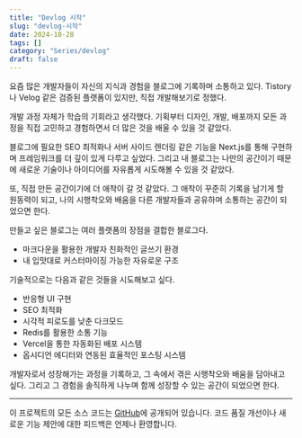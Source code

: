 ```yaml
---
title: "Devlog 시작"
slug: "devlog-시작"
date: 2024-10-28
tags: []
category: "Series/devlog"
draft: false
---
```

요즘 많은 개발자들이 자신의 지식과 경험을 블로그에 기록하며 소통하고 있다. Tistory나 Velog 같은 검증된 플랫폼이 있지만, 직접 개발해보기로 정했다.

개발 과정 자체가 학습의 기회라고 생각했다. 기획부터 디자인, 개발, 배포까지 모든 과정을 직접 고민하고 경험하면서 더 많은 것을 배울 수 있을 것 같았다.

블로그에 필요한 SEO 최적화나 서버 사이드 렌더링 같은 기능을 Next.js를 통해 구현하며 프레임워크를 더 깊이 있게 다루고 싶었다. 그리고 내 블로그는 나만의 공간이기 때문에 새로운 기술이나 아이디어를 자유롭게 시도해볼 수 있을 것 같았다.

또, 직접 만든 공간이기에 더 애착이 갈 것 같았다. 그 애착이 꾸준히 기록을 남기게 할 원동력이 되고, 나의 시행착오와 배움을 다른 개발자들과 공유하며 소통하는 공간이 되었으면 한다.

만들고 싶은 블로그는 여러 플랫폼의 장점을 결합한 블로그다.

- 마크다운을 활용한 개발자 친화적인 글쓰기 환경
- 내 입맛대로 커스터마이징 가능한 자유로운 구조

기술적으로는 다음과 같은 것들을 시도해보고 싶다.

- 반응형 UI 구현
- SEO 최적화
- 시각적 피로도를 낮춘 다크모드
- Redis를 활용한 소통 기능
- Vercel을 통한 자동화된 배포 시스템
- 옵시디언 에디터와 연동된 효율적인 포스팅 시스템


개발자로서 성장해가는 과정을 기록하고, 그 속에서 겪은 시행착오와 배움을 담아내고 싶다. 그리고 그 경험을 솔직하게 나누며 함께 성장할 수 있는 공간이 되었으면 한다.

---
이 프로젝트의 모든 소스 코드는 [GitHub](https://github.com/nullisdefined/next-devlog)에 공개되어 있습니다. 코드 품질 개선이나 새로운 기능 제안에 대한 피드백은 언제나 환영합니다.